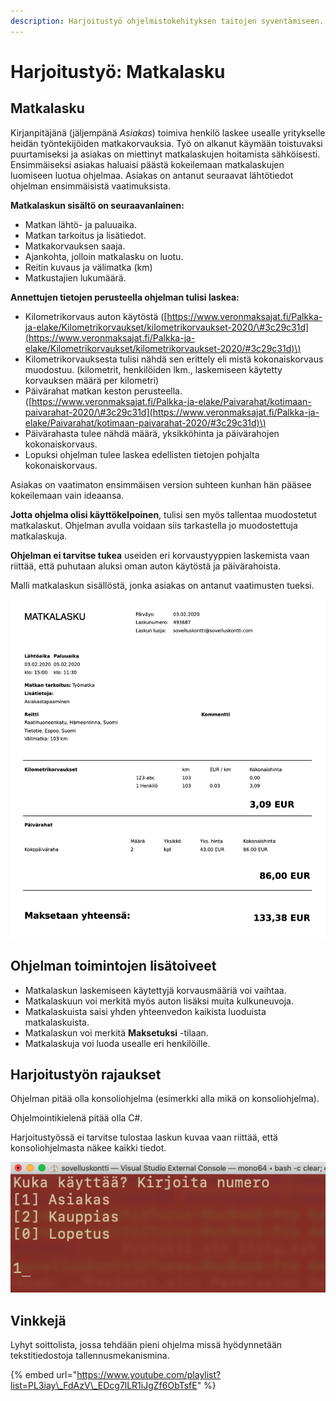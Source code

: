 ```yaml
---
description: Harjoitustyö ohjelmistokehityksen taitojen syventämiseen.
---
```


# Harjoitustyö: Matkalasku

## Matkalasku

Kirjanpitäjänä \(jäljempänä _Asiakas_\) toimiva henkilö laskee usealle yritykselle heidän työntekijöiden matkakorvauksia. Työ on alkanut käymään toistuvaksi puurtamiseksi ja asiakas on miettinyt matkalaskujen hoitamista sähköisesti. Ensimmäiseksi asiakas haluaisi päästä kokeilemaan matkalaskujen luomiseen luotua ohjelmaa. Asiakas on antanut seuraavat lähtötiedot ohjelman ensimmäisistä vaatimuksista.

**Matkalaskun sisältö on seuraavanlainen:**

* Matkan lähtö- ja paluuaika.
* Matkan tarkoitus ja lisätiedot.
* Matkakorvauksen saaja.
* Ajankohta, jolloin matkalasku on luotu.
* Reitin kuvaus ja välimatka \(km\)
* Matkustajien lukumäärä.

**Annettujen tietojen perusteella ohjelman tulisi laskea:**

* Kilometrikorvaus auton käytöstä \([https://www.veronmaksajat.fi/Palkka-ja-elake/Kilometrikorvaukset/kilometrikorvaukset-2020/\#3c29c31d](https://www.veronmaksajat.fi/Palkka-ja-elake/Kilometrikorvaukset/kilometrikorvaukset-2020/#3c29c31d)\)
* Kilometrikorvauksesta tulisi nähdä sen erittely eli mistä kokonaiskorvaus muodostuu. \(kilometrit, henkilöiden lkm., laskemiseen käytetty korvauksen määrä per kilometri\)
* Päivärahat matkan keston perusteella. \([https://www.veronmaksajat.fi/Palkka-ja-elake/Paivarahat/kotimaan-paivarahat-2020/\#3c29c31d](https://www.veronmaksajat.fi/Palkka-ja-elake/Paivarahat/kotimaan-paivarahat-2020/#3c29c31d)\)
* Päivärahasta tulee nähdä määrä, yksikköhinta ja päivärahojen kokonaiskorvaus.
* Lopuksi ohjelman tulee laskea edellisten tietojen pohjalta kokonaiskorvaus. 

Asiakas on vaatimaton ensimmäisen version suhteen kunhan hän pääsee kokeilemaan vain ideaansa.

**Jotta ohjelma olisi käyttökelpoinen**, tulisi sen myös tallentaa muodostetut matkalaskut. Ohjelman avulla voidaan siis tarkastella jo muodostettuja matkalaskuja.

**Ohjelman ei tarvitse tukea** useiden eri korvaustyyppien laskemista vaan riittää, että puhutaan aluksi oman auton käytöstä ja päivärahoista. 

Malli matkalaskun sisällöstä, jonka asiakas on antanut vaatimusten tueksi.

![Esimerkki matkalaskusta](../.gitbook/assets/matkalasku%20%281%29.png)

## Ohjelman toimintojen lisätoiveet

* Matkalaskun laskemiseen käytettyjä korvausmääriä voi vaihtaa.
* Matkalaskuun voi merkitä myös auton lisäksi muita kulkuneuvoja.
* Matkalaskuista saisi yhden yhteenvedon kaikista luoduista matkalaskuista.
* Matkalaskun voi merkitä **Maksetuksi** -tilaan.
* Matkalaskuja voi luoda usealle eri henkilöille.

## Harjoitustyön rajaukset

Ohjelman pitää olla konsoliohjelma \(esimerkki alla mikä on konsoliohjelma\).

Ohjelmointikielenä pitää olla C\#.

Harjoitustyössä ei tarvitse tulostaa laskun kuvaa vaan riittää, että konsoliohjelmasta näkee kaikki tiedot.

![Esimerkki konsoliohjelmasta](../.gitbook/assets/konsolisovellus_01.png)

## Vinkkejä

Lyhyt soittolista, jossa tehdään pieni ohjelma missä hyödynnetään tekstitiedostoja tallennusmekanismina.

{% embed url="https://www.youtube.com/playlist?list=PL3iay\_FdAzV\_EDcg7lLR1iJgZf6ObTsfE" %}







